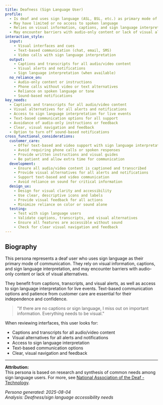 ```yaml
---
title: Deafness (Sign Language User)
profile:
  - Is deaf and uses sign language (ASL, BSL, etc.) as primary mode of communication
  - May have limited or no access to spoken language
  - Relies on visual information, captions, and sign language interpretation
  - May encounter barriers with audio-only content or lack of visual alternatives
interaction_style:
  input:
    - Visual interfaces and cues
    - Text-based communication (chat, email, SMS)
    - Video calls with sign language interpretation
  output:
    - Captions and transcripts for all audio/video content
    - Visual alerts and notifications
    - Sign language interpretation (when available)
  no_reliance_on:
    - Audio-only content or instructions
    - Phone calls without video or text alternatives
    - Reliance on spoken language or tone
    - Sound-based notifications
key_needs:
  - Captions and transcripts for all audio/video content
  - Visual alternatives for all alerts and notifications
  - Access to sign language interpretation for live events
  - Text-based communication options for all support
  - Avoidance of audio-only instructions or feedback
  - Clear, visual navigation and feedback
  - Option to turn off sound-based notifications
cross_functional_considerations:
  customer_care:
    - Offer text-based and video support with sign language interpretation
    - Avoid requiring phone calls or spoken responses
    - Provide written instructions and visual guides
    - Be patient and allow extra time for communication
  development:
    - Ensure all audio/video content is captioned and transcribed
    - Provide visual alternatives for all alerts and notifications
    - Support text-based and video communication
    - Avoid reliance on sound for critical information
  design_ux:
    - Design for visual clarity and accessibility
    - Use clear, descriptive icons and labels
    - Provide visual feedback for all actions
    - Minimize reliance on color or sound alone
  testing:
    - Test with sign language users
    - Validate captions, transcripts, and visual alternatives
    - Ensure all features are accessible without sound
    - Check for clear visual navigation and feedback
---
```


## Biography

This persona represents a deaf user who uses sign language as their primary mode of communication. They rely on visual information, captions, and sign language interpretation, and may encounter barriers with audio-only content or lack of visual alternatives.

They benefit from captions, transcripts, and visual alerts, as well as access to sign language interpretation for live events. Text-based communication options and patience from customer care are essential for their independence and confidence.

> "If there are no captions or sign language, I miss out on important information. Everything needs to be visual."

When reviewing interfaces, this user looks for:
- Captions and transcripts for all audio/video content
- Visual alternatives for all alerts and notifications
- Access to sign language interpretation
- Text-based communication options
- Clear, visual navigation and feedback

---

**Attribution:**  
This persona is based on research and synthesis of common needs among sign language users. For more, see [National Association of the Deaf - Technology](https://www.nad.org/resources/technology/).

*Persona generated: 2025-08-04*  
*Analysis: Deafness/sign language accessibility needs*

